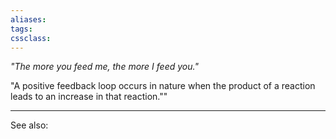 ```yaml
---
aliases:
tags: 
cssclass:
---
```


_"The more you feed me, the more I feed you."_

"A positive feedback loop occurs in nature when the product of a reaction leads to an increase in that reaction.""

---

See also:



